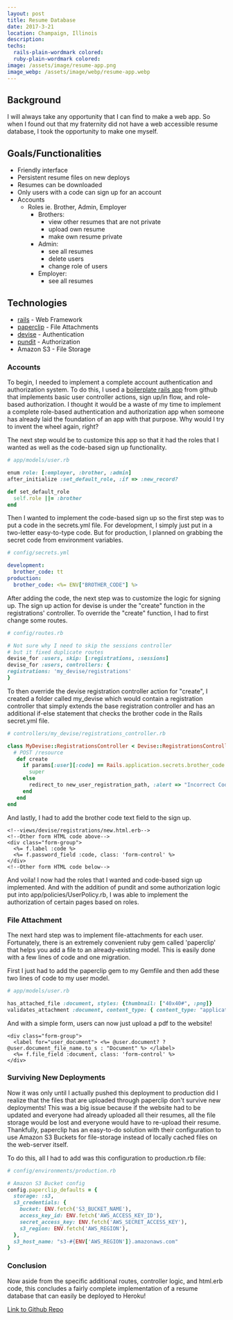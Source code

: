 ```yaml
---
layout: post
title: Resume Database
date: 2017-3-21
location: Champaign, Illinois
description: 
techs:
  rails-plain-wordmark colored:
  ruby-plain-wordmark colored:
image: /assets/image/resume-app.png
image_webp: /assets/image/webp/resume-app.webp
---
```


## Background
I will always take any opportunity that I can find to make a web app. 
So when I found out that my fraternity did not have a web accessible resume database, I
took the opportunity to make one myself.

## Goals/Functionalities
- Friendly interface 
- Persistent resume files on new deploys
- Resumes can be downloaded
- Only users with a code can sign up for an account
- Accounts
  - Roles ie. Brother, Admin, Employer
    - Brothers:
      - view other resumes that are not private
      - upload own resume
      - make own resume private
    - Admin: 
      - see all resumes
      - delete users
      - change role of users
    - Employer:
      - see all resumes

## Technologies
- [rails](https://github.com/rails/rails) - Web Framework
- [paperclip](https://github.com/thoughtbot/paperclip) - File Attachments
- [devise](https://github.com/plataformatec/devise) - Authentication
- [pundit](https://github.com/elabs/pundit) - Authorization
- Amazon S3 - File Storage

### Accounts
To begin, I needed to implement a complete account authentication and
authorization system. To do this, I used a [boilerplate rails app](https://github.com/RailsApps/rails-devise-pundit) from github
that implements basic user controller actions, sign up/in flow, and role-based
authorization. I thought it would be a waste of my time to implement a complete
role-based authentication and authorization app when someone has already laid
the foundation of an app with that purpose. Why would I try to invent the wheel
again, right?

The next step would be to customize this app so that it had the roles that I
wanted as well as the code-based sign up functionality.
```ruby
# app/models/user.rb

enum role: [:employer, :brother, :admin]
after_initialize :set_default_role, :if => :new_record?

def set_default_role
  self.role ||= :brother
end
```

Then I wanted to implement the code-based sign up so the first step was to put a
code in the secrets.yml file. For development, I simply just put in a two-letter
easy-to-type code. But for production, I planned on grabbing the secret code
from environment variables.
```yml
# config/secrets.yml

development:
  brother_code: tt
production:
  brother_code: <%= ENV["BROTHER_CODE"] %>
```

After adding the code, the next step was to customize the logic for signing up.
The sign up action for devise is under the "create" function in the
registrations' controller. To override the "create" function, I
had to first change some routes.
```ruby
# config/routes.rb

# Not sure why I need to skip the sessions controller
# but it fixed duplicate routes
devise_for :users, skip: [:registrations, :sessions]
devise_for :users, controllers: {
registrations: 'my_devise/registrations'
}
```

To then override the devise registration controller action for "create", I created a folder
called my_devise which would contain a registration controller that simply
extends the base registration controller and has an additional if-else statement
that checks the brother code in the Rails secret.yml file. 
```ruby
# controllers/my_devise/registrations_controller.rb

class MyDevise::RegistrationsController < Devise::RegistrationsController
  # POST /resource
   def create
     if params[:user][:code] == Rails.application.secrets.brother_code
       super
     else 
       redirect_to new_user_registration_path, :alert => "Incorrect Code"
     end
   end
end
```

And lastly, I had to add the brother code text field to the sign up.
```erb
<!--views/devise/registrations/new.html.erb-->
<!--Other form HTML code above-->
<div class="form-group">
  <%= f.label :code %>
  <%= f.password_field :code, class: 'form-control' %>
</div>
<!--Other form HTML code below-->
```

And voila! I now had the roles that I wanted and code-based sign up implemented.
And with the addition of pundit and some authorization logic put into
app/policies/UserPolicy.rb, I was able to implement the authorization of certain
pages based on roles.

### File Attachment

The next hard step was to implement file-attachments for each user. Fortunately,
there is an extremely convenient ruby gem called 'paperclip' that helps you add
a file to an already-existing model. This is easily done with a few lines of
code and one migration.

First I just had to add the paperclip gem to my Gemfile and then add these two
lines of code to my user model.
```ruby
# app/models/user.rb

has_attached_file :document, styles: {thumbnail: ["40x40#", :png]}
validates_attachment :document, content_type: { content_type: "application/pdf" }
```

And with a simple form, users can now just upload a pdf to the website!
```erb
<div class="form-group">
  <label for="user_document"> <%= @user.document? ? @user.document_file_name.to_s : "Document" %> </label>
  <%= f.file_field :document, class: 'form-control' %>
</div>
```

### Surviving New Deployments
Now it was only until I actually pushed this deployment to production did I
realize that the files that are uploaded through paperclip don't survive new
deployments! This was a big issue because if the website had to be updated and
everyone had already uploaded all their resumes, all the file storage would be lost
and everyone would have to re-upload their resume. Thankfully, paperclip has an
easy-to-do solution with their configuration to use Amazon S3 Buckets for file-storage
instead of locally cached files on the web-server itself.

To do this, all I had to add was this configuration to production.rb file:
```ruby
# config/environments/production.rb

# Amazon S3 Bucket config
config.paperclip_defaults = {
  storage: :s3,
  s3_credentials: {
    bucket: ENV.fetch('S3_BUCKET_NAME'),
    access_key_id: ENV.fetch('AWS_ACCESS_KEY_ID'),
    secret_access_key: ENV.fetch('AWS_SECRET_ACCESS_KEY'),
    s3_region: ENV.fetch('AWS_REGION'),
  },
  s3_host_name: "s3-#{ENV['AWS_REGION']}.amazonaws.com"
}
```

### Conclusion
Now aside from the specific additional routes, controller logic, and html.erb
code, this concludes a fairly complete implementation of a resume database that
can easily be deployed to Heroku!

[Link to Github Repo](https://github.com/dphuang2/kappathetatau)

